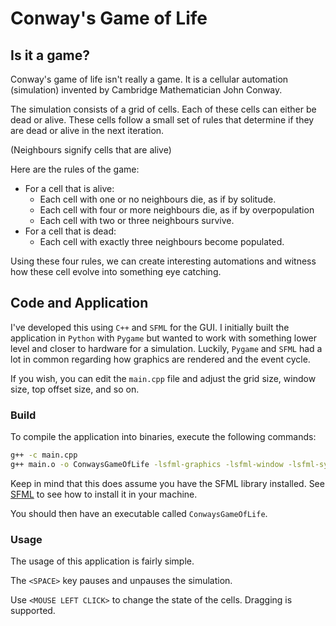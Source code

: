 # Conway's Game of Life

## Is it a game?

Conway's game of life isn't really a game. It is a cellular automation (simulation) invented by Cambridge Mathematician John Conway.

The simulation consists of a grid of cells. Each of these cells can either be dead or alive. These cells follow a small set of rules that determine if they are dead or alive in the next iteration.

(Neighbours signify cells that are alive)

Here are the rules of the game:

- For a cell that is alive:
  - Each cell with one or no neighbours die, as if by solitude.
  - Each cell with four or more neighbours die, as if by overpopulation
  - Each cell with two or three neighbours survive.
- For a cell that is dead:
  - Each cell with exactly three neighbours become populated.

Using these four rules, we can create interesting automations and witness how these cell evolve into something eye catching.

## Code and Application

I've developed this using `C++` and `SFML` for the GUI. I initially built the application in `Python` with `Pygame` but wanted to work with something lower level and closer to hardware for a simulation. Luckily, `Pygame` and `SFML` had a lot in common regarding how graphics are rendered and the event cycle.

If you wish, you can edit the `main.cpp` file and adjust the grid size, window size, top offset size, and so on.

### Build

To compile the application into binaries, execute the following commands:

```sh
g++ -c main.cpp
g++ main.o -o ConwaysGameOfLife -lsfml-graphics -lsfml-window -lsfml-system
```

Keep in mind that this does assume you have the SFML library installed. See [SFML](https://www.sfml-dev.org/index.php) to see how to install it in your machine. 

You should then have an executable called `ConwaysGameOfLife`.

### Usage

The usage of this application is fairly simple.

The `<SPACE>` key pauses and unpauses the simulation.

Use `<MOUSE LEFT CLICK>` to change the state of the cells. Dragging is supported.
